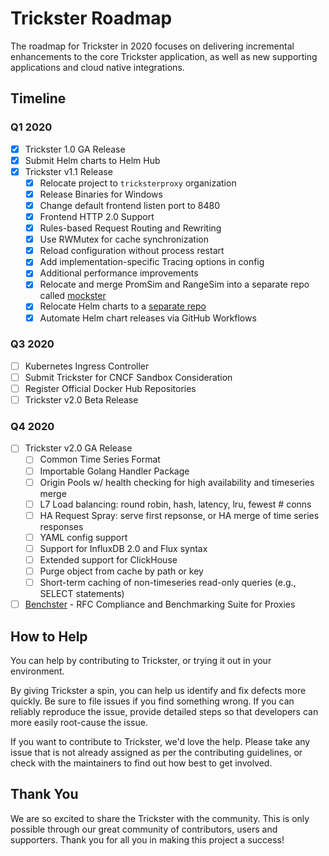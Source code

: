 # Trickster Roadmap

The roadmap for Trickster in 2020 focuses on delivering incremental enhancements to the core Trickster application, as well as new supporting applications and cloud native integrations.

## Timeline

### Q1 2020

- [x] Trickster 1.0 GA Release
- [x] Submit Helm charts to Helm Hub
- [x] Trickster v1.1 Release
  - [x] Relocate project to `tricksterproxy` organization
  - [x] Release Binaries for Windows
  - [x] Change default frontend listen port to 8480
  - [x] Frontend HTTP 2.0 Support
  - [x] Rules-based Request Routing and Rewriting
  - [x] Use RWMutex for cache synchronization
  - [x] Reload configuration without process restart
  - [x] Add implementation-specific Tracing options in config
  - [x] Additional performance improvements
  - [x] Relocate and merge PromSim and RangeSim into a separate repo called [mockster](https://github.com/tricksterproxy/mockster)
  - [x] Relocate Helm charts to a [separate repo](https://github.com/tricksterproxy/helm-charts)
  - [x] Automate Helm chart releases via GitHub Workflows

### Q3 2020

- [ ] Kubernetes Ingress Controller
- [ ] Submit Trickster for CNCF Sandbox Consideration
- [ ] Register Official Docker Hub Repositories
- [ ] Trickster v2.0 Beta Release

### Q4 2020

- [ ] Trickster v2.0 GA Release
  - [ ] Common Time Series Format
  - [ ] Importable Golang Handler Package
  - [ ] Origin Pools w/ health checking for high availability and timeseries merge
  - [ ] L7 Load balancing: round robin, hash, latency, lru, fewest # conns
  - [ ] HA Request Spray: serve first repsonse, or HA merge of time series responses
  - [ ] YAML config support
  - [ ] Support for InfluxDB 2.0 and Flux syntax
  - [ ] Extended support for ClickHouse
  - [ ] Purge object from cache by path or key
  - [ ] Short-term caching of non-timeseries read-only queries (e.g., SELECT statements)
- [ ] [Benchster](https://github.com/tricksterproxy/benchster) - RFC Compliance and Benchmarking Suite for Proxies

## How to Help

You can help by contributing to Trickster, or trying it out in your environment.

By giving Trickster a spin, you can help us identify and fix defects more quickly. Be sure to file issues if you find something wrong. If you can reliably reproduce the issue, provide detailed steps so that developers can more easily root-cause the issue.

If you want to contribute to Trickster, we'd love the help. Please take any issue that is not already assigned as per the contributing guidelines, or check with the maintainers to find out how best to get involved.

## Thank You

We are so excited to share the Trickster with the community. This is only possible through our great community of contributors, users and supporters. Thank you for all you in making this project a success!
